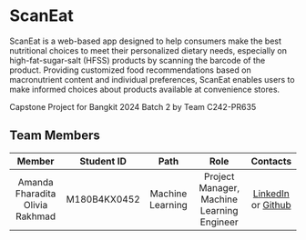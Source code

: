 # ScanEat  

ScanEat is a web-based app designed to help consumers make the best nutritional choices to meet their personalized dietary needs, especially on high-fat-sugar-salt (HFSS) products by scanning the barcode of the product. Providing customized food recommendations based on macronutrient content and individual preferences, ScanEat enables users to make informed choices about products available at convenience stores. 

Capstone Project for Bangkit 2024 Batch 2 by Team C242-PR635

## Team Members 
|            Member           | Student ID |        Path        |                    Role                    |                                                       Contacts                                                      |
| :-------------------------: | :--------: | :----------------: | :----------------------------------------: | :-----------------------------------------------------------------------------------------------------------------: |
|Amanda Fharadita Olivia Rakhmad| M180B4KX0452  |  Machine Learning  | Project Manager, Machine Learning Engineer |           [LinkedIn](https://www.linkedin.com/in/amandarakhmad/) or [Github](https://github.com/amandarakhmad)           |


